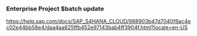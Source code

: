 ### Enterprise Project $batch update
https://help.sap.com/docs/SAP_S4HANA_CLOUD/988903b47d7040f6ac4ec02e44bb58e4/daa4aa625ffb452e97143bab4ff3904f.html?locale=en-US
